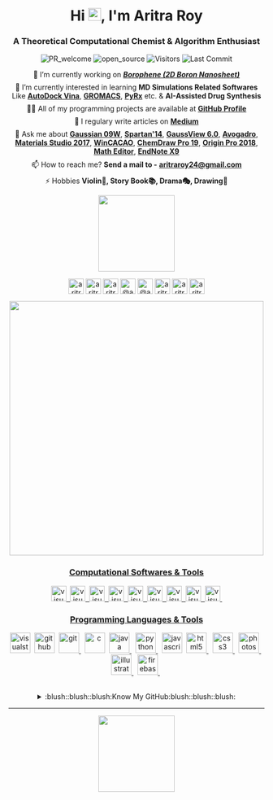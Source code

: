 <h1 align="center">Hi <img src="https://media.giphy.com/media/hvRJCLFzcasrR4ia7z/giphy.gif" width="25px">, I'm Aritra Roy</h1>
<h3 align="center">A Theoretical Computational Chemist & Algorithm Enthusiast</h3>

<p align="center">
  <img alt="PR_welcome" src="https://img.shields.io/badge/PRs-welcome-brightgreen.svg?style=flat&logo=github" href="https://github.com/aritraroy24">
  <img alt="open_source" src="https://badges.frapsoft.com/os/v2/open-source.svg?v=103" href="https://github.com/aritraroy24">
  <img alt="Visitors" src="https://komarev.com/ghpvc/?username=aritraroy24&style=flat&labelColor=black&logo=github&label=PROFILE+VIEWS&color=29bf12"/>
  <img alt="Last Commit" src="https://img.shields.io/github/last-commit/aritraroy24/aritraroy24?logo=markdown&label=LAST+UPDATE&color=29bf12&style=flat">
</p>

<div align="center">
  
  🔭 I’m currently working on [***Borophene (2D Boron Nanosheet)***](https://en.wikipedia.org/wiki/Borophene) </br>
  <img align="center" src="https://www.linkpicture.com/q/gold_ring.png" height="8"> </br>
  🌱 I’m currently interested in learning **MD Simulations Related Softwares** Like [**AutoDock Vina**](http://vina.scripps.edu/), [**GROMACS**](https://www.gromacs.org/), [**PyRx**](https://pyrx.sourceforge.io/) etc. & **AI-Assisted Drug Synthesis** </br>
  <img align="center" src="https://www.linkpicture.com/q/gold_ring.png" height="8"> </br>
  👨‍💻 All of my programming projects are available at [**GitHub Profile**](https://github.com/aritraroy24) </br>
  <img align="center" src="https://www.linkpicture.com/q/gold_ring.png" height="8"> </br>
  📝 I regulary write articles on [**Medium**](https://medium.com/@aritraroy24) </br>
  <img align="center" src="https://www.linkpicture.com/q/gold_ring.png" height="8"> </br>
  💬 Ask me about [**Gaussian 09W**](https://gaussian.com/glossary/g09/), [**Spartan'14**](https://www.wavefun.com/spartan), [**GaussView 6.0**](https://gaussian.com/gaussview6/), [**Avogadro**](https://avogadro.cc/), [**Materials Studio 2017**](https://www.3ds.com/products-services/biovia/products/molecular-modeling-simulation/biovia-materials-studio/), [**WinCACAO**](https://wincacao.software.informer.com/), [**ChemDraw Pro 19**](https://perkinelmerinformatics.com/products/research/chemdraw/), [**Origin Pro 2018**](https://www.originlab.com/), [**Math Editor**](https://sourceforge.net/projects/eqtype/), [**EndNote X9**](https://endnote.com/) </br>
  <img align="center" src="https://www.linkpicture.com/q/gold_ring.png" height="8"> </br>
  📫 How to reach me? **Send a mail to -**  [**aritraroy24@gmail.com**](mailto:aritraroy24@gmail.com) </br>
  <img align="center" src="https://www.linkpicture.com/q/gold_ring.png" height="8"> </br>
  ⚡ Hobbies **Violin🎻, Story Book📚, Drama🎭, Drawing🎨** </br>
  
</div>

<p align="center">
  <img src="https://www.linkpicture.com/q/connect_with_me.png" width="150">
</p>
<p align="center">
<a href="https://aritraroy.live/" target="_blank"><img align="center" src="https://www.linkpicture.com/q/website_9.png" alt="aritraroy24_website" height="30" width="30" /></a>
<a href="https://linktr.ee/aritraroy24" target="_blank"><img align="center" src="https://www.linkpicture.com/q/linktree.png" alt="aritraroy24_website" height="30" width="30" /></a>
<a href="https://linkedin.com/in/aritraroy24" target="_blank"><img align="center" src="https://cdn3.iconfinder.com/data/icons/address-book-providers-in-black-white/512/linkedin-512.png" alt="aritraroy24" height="30" width="30" /></a>
<a href="https://medium.com/@aritraroy24" target="_blank"><img align="center" src="https://www.linkpicture.com/q/researchgate.png" alt="@aritraroycoc" height="30" width="30" /></a>
<a href="https://medium.com/@aritraroy24" target="_blank"><img align="center" src="https://www.linkpicture.com/q/medium_2.png" alt="@aritraroycoc" height="30" width="30" /></a>
<a href="https://twitter.com/aritraroy24" target="_blank"><img align="center" src="https://www.linkpicture.com/q/twitter_5.png" alt="aritraroy24" height="30" width="30" /></a>
<a href="https://www.facebook.com/aritraroy24/" target="_blank"><img align="center" src="https://www.linkpicture.com/q/facebook_26.png" alt="aritraroy24" height="30" width="30" /></a>
<a href="https://instagram.com/aritraroy24" target="_blank"><img align="center" src="https://www.linkpicture.com/q/instagram_22.png" alt="aritraroy24" height="30" width="30" /></a>
</p>
<p align="center">
  <img align="center" src="https://www.linkpicture.com/q/gold_line.png" width="500">
</p>
<h3 align="center"><a href="#">Computational Softwares & Tools</a></h3>
<p align="center">
  <a href="https://gaussian.com/gaussian16/" target="_blank"><img src="https://www.linkpicture.com/q/gaussian.jpg" alt="visualstudiocode" height="30" /
  </a>&nbsp;
  <a href="https://www.wavefun.com/spartan" target="_blank"><img src="https://www.linkpicture.com/q/spartan.jpg" alt="visualstudiocode" height="30" /
  </a>&nbsp;
  <a href="https://gaussian.com/gaussview6/" target="_blank"><img src="https://www.linkpicture.com/q/guassview.jpg" alt="visualstudiocode" height="30" /
  </a>&nbsp;
  <a href="https://avogadro.cc/" target="_blank"><img src="https://www.linkpicture.com/q/avogadro.png" alt="visualstudiocode" height="30" /
  </a>&nbsp;
  <a href="https://www.3ds.com/products-services/biovia/products/molecular-modeling-simulation/biovia-materials-studio/" target="_blank"><img src="https://www.linkpicture.com/q/materials-studio.png" alt="visualstudiocode" height="30" /
  </a>&nbsp;
  <a href="https://perkinelmerinformatics.com/products/research/chemdraw/" target="_blank"><img src="https://www.linkpicture.com/q/chem_draw.png" alt="visualstudiocode" height="30" /
  </a>&nbsp;
  <a href="https://notepad-plus-plus.org/" target="_blank"><img src="https://www.linkpicture.com/q/notepad.png" alt="visualstudiocode" height="30" /
  </a>&nbsp;
  <a href="https://www.originlab.com/origin" target="_blank"><img src="https://www.linkpicture.com/q/origin.jpg" alt="visualstudiocode" height="30" /
  </a>&nbsp;
  <a href="https://endnote.com/" target="_blank"><img src="https://www.linkpicture.com/q/EndNote-X9.png" alt="visualstudiocode" height="30" /
  </a>&nbsp;</br>
</p>

<h3 align="center"><a href="#">Programming Languages & Tools</a></h3>
<p align="center">
  <a href="https://code.visualstudio.com/" target="_blank"><img src="https://www.linkpicture.com/q/vscode.png" alt="visualstudiocode" height="40" width="40" /></a>&nbsp;
  <a href="https://github.com/" target="_blank"><img src="https://www.linkpicture.com/q/github_9.png" alt="github" height="40" width="40" /></a>&nbsp;
  <a href="https://git-scm.com/" target="_blank"> <img src="https://www.linkpicture.com/q/git_1.png" alt="git" width="40" height="40"/> </a>&nbsp;
  <a href="https://www.cprogramming.com/" target="_blank"> <img src="https://www.linkpicture.com/q/c_13.png" alt="c" width="40" height="40"/></a>&nbsp;
  <a href="https://www.java.com" target="_blank"> <img src="https://www.linkpicture.com/q/java.png" alt="java" width="40" height="40"/> </a>&nbsp;
  <a href="https://www.python.org/" target="_blank"> <img src="https://www.linkpicture.com/q/python_1.png" alt="python" width="40" height="40"/> </a>&nbsp;
  <a href="https://developer.mozilla.org/en-US/docs/Web/JavaScript" target="_blank"> <img src="https://www.linkpicture.com/q/javascript.png" alt="javascript"  width="40" height="40"/></a>&nbsp;
  <a href="https://www.w3.org/html/" target="_blank"> <img src="https://www.linkpicture.com/q/html_2.png" alt="html5" width="40" height="40"/> </a>&nbsp;
  <a href="https://www.w3schools.com/css/" target="_blank"> <img src="https://www.linkpicture.com/q/css.png" alt="css3" width="40" height="40"/> </a>&nbsp;
  <a href="https://www.photoshop.com/en" target="_blank"> <img src="https://www.linkpicture.com/q/photoshop_1.png" alt="photoshop" width="40" height="40"/> </a>&nbsp;
  <a href="https://www.adobe.com/in/products/illustrator.html" target="_blank"> <img src="https://www.linkpicture.com/q/illustrator.png" alt="illustrator" width="40" height="40"/> </a>&nbsp;
  <a href="https://firebase.google.com/" target="_blank"> <img src="https://www.linkpicture.com/q/firebase.png" alt="firebase" width="40" height="40"/> </a>&nbsp;
</p>
</br>

<div align="center">
<details close>
<summary>:blush::blush::blush:Know My GitHub:blush::blush::blush:</summary>
  <h5 align="center">GitHub Stats</h5>
<p align="center">
<a href="https://github.com/aritraroy24/github-readme-activity-graph">
 <img src="https://activity-graph.herokuapp.com/graph?username=aritraroy24&theme=react-dark&area=true&hide_border=true&color=2aa889&line=599cab" width="95%">
</a>&nbsp;
</p>
  <img align="center" width="46%" src="https://github-readme-streak-stats.herokuapp.com/?user=aritraroy24&theme=gotham">&nbsp;&nbsp;
  <img align="center" width="44%" src="https://github-readme-stats.vercel.app/api?username=aritraroy24&show_icons=true&line_height=27&count_private=true&title_color=ffffff&text_color=c9cacc&icon_color=2bbc8a&bg_color=1d1f21" alt="Aritra's GitHub Stats" />&nbsp;&nbsp;&nbsp;
  </br></br>
  <img align="center" width="32%" src="https://github-readme-stats.vercel.app/api/top-langs/?username=aritraroy24&hide=java,html&title_color=ffffff&text_color=c9cacc&icon_color=2bbc8a&bg_color=1d1f21" />
  
</br>  
  <h5 align="center">Github Profile Trophy</h5>
  <img align="center" src="https://github-profile-trophy.vercel.app/?username=aritraroy24&no-frame=true&theme=juicyfresh&row=1" alt="aritraroy24_github_trophy" />
</details>
</div>

--------

<p align="center">
	<a href="https://www.buymeacoffee.com/aritraroy24" ><img align="center" src="https://www.linkpicture.com/q/buycoffee.png" width="150" /></a>
</p>
